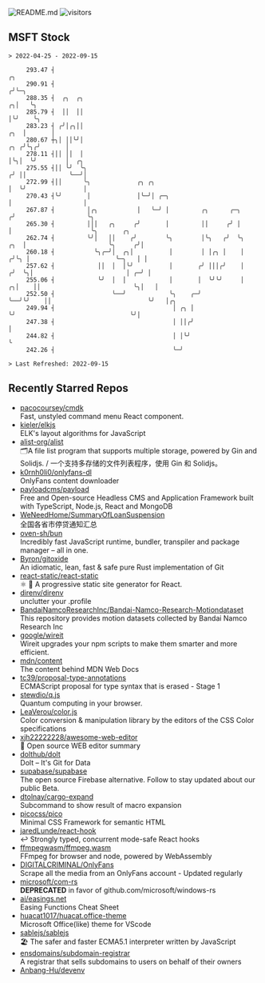 ![README.md](https://github.com/Gerhut/Gerhut/workflows/README.md/badge.svg)
![visitors](https://visitors.vercel.app/Gerhut/Gerhut?token=8cf69d1f6813d272ef062726b6070c9be4ff72038cfe5a7ded7384a8da65d866)

## MSFT Stock

```
> 2022-04-25 - 2022-09-15

     293.47 ┤                                                                            ╭╮                      
     290.91 ┤                                                                           ╭╯╰─╮                    
     288.35 ┤  ╭╮  ╭╮                                                                 ╭╮│   ╰╮                   
     285.79 ┤  ││  ││                                                                 │╰╯    ╰╮                  
     283.23 ┤ ╭╯│╭╮││                                                             ╭╮  │       │                  
     280.67 ┼╮│ ││╰╯│                                                         ╭╮ ╭╯╰╮╭╯       │                  
     278.11 ┤││ ││  │                                                         │╰╮│  ╰╯        │  ╭╮              
     275.55 ┤││ ╰╯  ╰╮                                                       ╭╯ ││            ╰──╯│              
     272.99 ┤││      ╰╮             ╭╮ ╭╮                                    │  ╰╯                │              
     270.43 ┤╰╯       │             │╰─╯│ ╭─╮                                │                    │              
     267.87 ┤         │╭╮           │   ╰─╯ │         ╭╮      ╭─╮           ╭╯                    ╰╮             
     265.30 ┤         │││   ╭╮     ╭╯       │         ││     ╭╯ │           │                      ╰╮       ╭╮   
     262.74 ┤         ╰╯│   ││    ╭╯        ╰╮        │╰╮   ╭╯  ╰╮      ╭╮  │                       ╰╮     ╭╯│   
     260.18 ┤           ╰╮╭─╯│  ╭╮│          │        │ │╭╮ │    │     ╭╯╰╮ │                        ╰─╮   │ │   
     257.62 ┤            ││  │  │╰╯          │       ╭╯ │││╭╯    │    ╭╯  ╰╮│                          │ ╭─╯ │   
     255.06 ┤            ╰╯  │  │            │       │  ╰╯╰╯     │  ╭╮│    ││                          ╰╮│   │   
     252.50 ┤                ╰──╯            ╰╮    ╭─╯           ╰──╯╰╯    ││                           ╰╯   │╭╮ 
     249.94 ┤                                 │ ╭╮ │                       ╰╯                                ╰╯│ 
     247.38 ┤                                 │ ││╭╯                                                           │ 
     244.82 ┤                                 │ │╰╯                                                            ╰ 
     242.26 ┤                                 ╰─╯                                                                

> Last Refreshed: 2022-09-15
```

## Recently Starred Repos

- [pacocoursey/cmdk](https://github.com/pacocoursey/cmdk)  
  Fast, unstyled command menu React component.
- [kieler/elkjs](https://github.com/kieler/elkjs)  
  ELK's layout algorithms for JavaScript
- [alist-org/alist](https://github.com/alist-org/alist)  
  🗂️A file list program that supports multiple storage, powered by Gin and Solidjs. / 一个支持多存储的文件列表程序，使用 Gin 和 Solidjs。
- [k0rnh0li0/onlyfans-dl](https://github.com/k0rnh0li0/onlyfans-dl)  
  OnlyFans content downloader
- [payloadcms/payload](https://github.com/payloadcms/payload)  
  Free and Open-source Headless CMS and Application Framework built with TypeScript, Node.js, React and MongoDB
- [WeNeedHome/SummaryOfLoanSuspension](https://github.com/WeNeedHome/SummaryOfLoanSuspension)  
  全国各省市停贷通知汇总
- [oven-sh/bun](https://github.com/oven-sh/bun)  
  Incredibly fast JavaScript runtime, bundler, transpiler and package manager – all in one.
- [Byron/gitoxide](https://github.com/Byron/gitoxide)  
  An idiomatic, lean, fast & safe pure Rust implementation of Git
- [react-static/react-static](https://github.com/react-static/react-static)  
  ⚛️ 🚀 A progressive static site generator for React.
- [direnv/direnv](https://github.com/direnv/direnv)  
  unclutter your .profile
- [BandaiNamcoResearchInc/Bandai-Namco-Research-Motiondataset](https://github.com/BandaiNamcoResearchInc/Bandai-Namco-Research-Motiondataset)  
  This repository provides motion datasets collected by Bandai Namco Research Inc
- [google/wireit](https://github.com/google/wireit)  
  Wireit upgrades your npm scripts to make them smarter and more efficient.
- [mdn/content](https://github.com/mdn/content)  
  The content behind MDN Web Docs
- [tc39/proposal-type-annotations](https://github.com/tc39/proposal-type-annotations)  
  ECMAScript proposal for type syntax that is erased - Stage 1
- [stewdio/q.js](https://github.com/stewdio/q.js)  
  Quantum computing in your browser.
- [LeaVerou/color.js](https://github.com/LeaVerou/color.js)  
  Color conversion & manipulation library by the editors of the CSS Color specifications
- [xjh22222228/awesome-web-editor](https://github.com/xjh22222228/awesome-web-editor)  
  🔨  Open source WEB editor summary
- [dolthub/dolt](https://github.com/dolthub/dolt)  
  Dolt – It's Git for Data
- [supabase/supabase](https://github.com/supabase/supabase)  
  The open source Firebase alternative. Follow to stay updated about our public Beta.
- [dtolnay/cargo-expand](https://github.com/dtolnay/cargo-expand)  
  Subcommand to show result of macro expansion
- [picocss/pico](https://github.com/picocss/pico)  
  Minimal CSS Framework for semantic HTML
- [jaredLunde/react-hook](https://github.com/jaredLunde/react-hook)  
  ↩ Strongly typed, concurrent mode-safe React hooks
- [ffmpegwasm/ffmpeg.wasm](https://github.com/ffmpegwasm/ffmpeg.wasm)  
  FFmpeg for browser and node, powered by WebAssembly
- [DIGITALCRIMINAL/OnlyFans](https://github.com/DIGITALCRIMINAL/OnlyFans)  
  Scrape all the media from an OnlyFans account - Updated regularly
- [microsoft/com-rs](https://github.com/microsoft/com-rs)  
  **DEPRECATED** in favor of github.com/microsoft/windows-rs
- [ai/easings.net](https://github.com/ai/easings.net)  
  Easing Functions Cheat Sheet
- [huacat1017/huacat.office-theme](https://github.com/huacat1017/huacat.office-theme)  
  Microsoft Office(like) theme for VScode
- [sablejs/sablejs](https://github.com/sablejs/sablejs)  
  🏖️ The safer and faster ECMA5.1 interpreter written by JavaScript
- [ensdomains/subdomain-registrar](https://github.com/ensdomains/subdomain-registrar)  
  A registrar that sells subdomains to users on behalf of their owners
- [Anbang-Hu/devenv](https://github.com/Anbang-Hu/devenv)  
